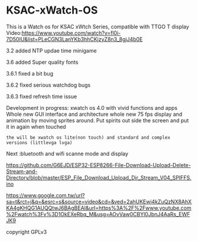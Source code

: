 # KSAC-xWatch-OS
This is a Watch os for KSAC xWtch Series, compatible with TTGO T display
Video:https://www.youtube.com/watch?v=fl0i-7D50IU&list=PLeCGN3LanYKb3hhCKjzyZ8n3_8gjJ4b0E

3.2 added NTP updae time minigame

3.6 added Super quality fonts

3.6.1 fixed a bit bug

3.6.2 fixed serious watchdog bugs

3.6.3 fixed refresh time issue

Development in progress:
  xwatch os 4.0
    with vivid functions and apps
    Whole new GUI interface and architecture
    whole new 75 fps display and animation by moving sprites around.
    Put spirits out side the screen and put it in again when touched
    
    the will be xwatch os lite(non touch) and standard and complex versions (littlevga lvga)
Next :bluetooth and wifi scanne mode and display

https://github.com/G6EJD/ESP32-ESP8266-File-Download-Upload-Delete-Stream-and-Directory/blob/master/ESP_File_Download_Upload_Dir_Stream_V04_SPIFFS.ino

https://www.google.com.tw/url?sa=t&rct=j&q=&esrc=s&source=video&cd=&ved=2ahUKEwj4kZuQzNX8AhXKA4gKHQG1AUQQtwJ6BAgBEAI&url=https%3A%2F%2Fwww.youtube.com%2Fwatch%3Fv%3D1OkEXeRbq_M&usg=AOvVaw0CBYl0JbnJ4AaRs_EWFJK9

          
copyright GPLv3
